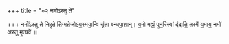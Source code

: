 +++
title = "०२ नमोऽस्तु ते"

+++
नमो॑ऽस्तु ते निरृते तिग्मतेजोऽय॒स्मया॒न्वि चृ॑ता बन्धपा॒शान्। य॒मो मह्यं॒ पुन॒रित्त्वां द॑दाति॒ तस्मै॑ य॒माय॒ नमो॑ अस्तु मृ॒त्यवे॑ ॥
